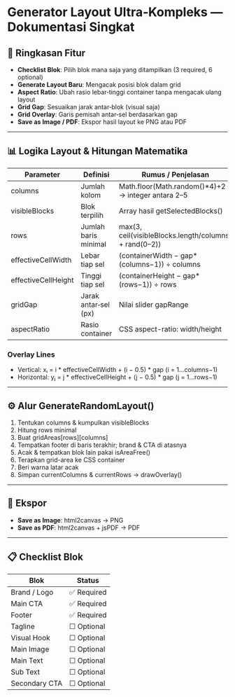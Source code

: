# Generator Layout Ultra‑Kompleks — Dokumentasi Singkat

## 🔎 Ringkasan Fitur
- **Checklist Blok**: Pilih blok mana saja yang ditampilkan (3 required, 6 optional)  
- **Generate Layout Baru**: Mengacak posisi blok dalam grid  
- **Aspect Ratio**: Ubah rasio lebar‑tinggi container tanpa mengacak ulang layout  
- **Grid Gap**: Sesuaikan jarak antar‑blok (visual saja)  
- **Grid Overlay**: Garis pemisah antar‑sel berdasarkan gap  
- **Save as Image / PDF**: Ekspor hasil layout ke PNG atau PDF  

---

## 📊 Logika Layout & Hitungan Matematika

| Parameter | Definisi | Rumus / Penjelasan |
|-----------|----------|--------------------|
| columns | Jumlah kolom | Math.floor(Math.random()*4)+2 → integer antara 2–5 |
| visibleBlocks | Blok terpilih | Array hasil getSelectedBlocks() |
| rows | Jumlah baris minimal | max(3, ceil(visibleBlocks.length/columns) + rand(0–2)) |
| effectiveCellWidth | Lebar tiap sel | (containerWidth − gap*(columns−1)) ÷ columns |
| effectiveCellHeight | Tinggi tiap sel | (containerHeight − gap*(rows−1)) ÷ rows |
| gridGap | Jarak antar‑sel (px) | Nilai slider gapRange |
| aspectRatio | Rasio container | CSS aspect-ratio: width/height |

### Overlay Lines
- Vertical: xᵢ = i * effectiveCellWidth + (i − 0.5) * gap (i = 1…columns−1)  
- Horizontal: yⱼ = j * effectiveCellHeight + (j − 0.5) * gap (j = 1…rows−1)

---

## ⚙️ Alur GenerateRandomLayout()
1. Tentukan columns & kumpulkan visibleBlocks  
2. Hitung rows minimal  
3. Buat gridAreas[rows][columns]  
4. Tempatkan footer di baris terakhir; brand & CTA di atasnya  
5. Acak & tempatkan blok lain pakai isAreaFree()  
6. Terapkan grid-area ke CSS container  
7. Beri warna latar acak  
8. Simpan currentColumns & currentRows → drawOverlay()

---

## 💾 Ekspor
- **Save as Image**: html2canvas → PNG  
- **Save as PDF**: html2canvas + jsPDF → PDF  

---

## 📋 Checklist Blok

| Blok | Status |
|-------|---------|
| Brand / Logo | ✅ Required |
| Main CTA | ✅ Required |
| Footer | ✅ Required |
| Tagline | ☐ Optional |
| Visual Hook | ☐ Optional |
| Main Image | ☐ Optional |
| Main Text | ☐ Optional |
| Sub Text | ☐ Optional |
| Secondary CTA | ☐ Optional |
